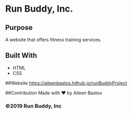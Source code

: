 # Run Buddy, Inc.

## Purpose
A website that offers fitness training services.

## Built With
* HTML
* CSS

##Website https://aileenbastos.hithub,io/runBuddyProject

##Contribution
Made with ❤️ by Aileen Bastos

### ©️2019 Run Buddy, Inc
